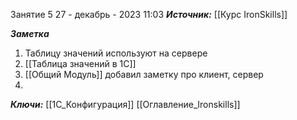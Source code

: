 
Занятие 5
 27 - декабрь - 2023  11:03 
***Источник:***  [[Курс IronSkills]] 

***Заметка*** 
1. Таблицу значений используют на сервере
2. [[Таблица значений в 1С]]
3. [[Общий Модуль]] добавил заметку про клиент, сервер
4. 

***Ключи:*** [[1С_Конфигурация]] [[Оглавление_Ironskills]]